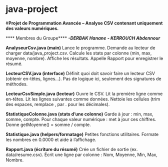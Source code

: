 # java-project
#**Projet de Programmation Avancée – Analyse CSV contenant uniquement des valeurs numériques.**
 
**** Membres du Groupe****
***-DERBAK Hanane***
***- KERROUCH Abdennour***

**AnalyseurCsv.java (main)**
Lance le programme.
Demande au lecteur de charger data/java_project.csv.
Calcule les stats par colonne (min, max, moyenne, nombre).
Affiche les résultats.
Appelle Rapport pour enregistrer le résumé.

**LecteurCSV.java (interface)**
Définit quoi doit savoir faire un lecteur CSV (obtenir en-têtes, lignes…).
Pas de logique ici, seulement des signatures de méthodes.

**LecteurCsvSimple.java (lecteur)**
Ouvre le CSV.
Lit la première ligne comme en-têtes.
Lit les lignes suivantes comme données.
Nettoie les cellules (trim des espaces, remplace , par . pour les décimales).

**StatistiqueColonne.java (stats d’une colonne)**
Garde à jour : min, max, somme, compte.
Pour chaque valeur numérique : met à jour ces chiffres.
Donne getMoyenne() = somme / compte.

**Statistique.java (helpers/formatage)**
Petites fonctions utilitaires.
Formate les nombres en 0.0000 et aide à l’affichage.

**Rapport.java (écriture du résumé)**
Crée un fichier de sortie (ex. data/resume.csv).
Écrit une ligne par colonne : Nom, Moyenne, Min, Max, Nombre.
